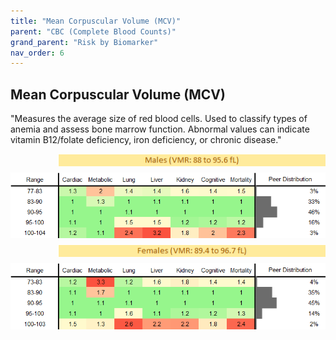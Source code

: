 ```yaml
---
title: "Mean Corpuscular Volume (MCV)"
parent: "CBC (Complete Blood Counts)"
grand_parent: "Risk by Biomarker"
nav_order: 6
---
```



## Mean Corpuscular Volume (MCV)


"Measures the average size of red blood cells. Used to classify types of anemia and assess bone marrow function. Abnormal values can indicate vitamin B12/folate deficiency, iron deficiency, or chronic disease."

<div style="display: flex; flex-direction: column; gap: 10px;">

  <img src="/assets/images/vmrbiomarker_MCV__male.png" alt="Mean Corpuscular Volume (MCV) VMR Male" style="margin-left: 15%">
  <img src="/assets/images/rr_MCV__male.png" alt="Mean Corpuscular Volume (MCV) RR Male">

  <img src="/assets/images/vmrbiomarker_MCV__female.png" alt="Mean Corpuscular Volume (MCV) VMR Female" style="margin-left: 15%; ">
  <img src="/assets/images/rr_MCV__female.png" alt="Mean Corpuscular Volume (MCV) RR Female">

</div>



